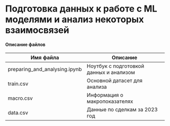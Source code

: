# Подготовка данных к работе с ML моделями и анализ некоторых взаимосвязей

#### Описание файлов

| Имя файла               | Описание                                              |
| ----------------------- | ----------------------------------------------------- |
| preparing_and_analysing.ipynb | Ноутбук с подготовкой данных и анализом |
| train.csv        | Основной датасет для анализа                    |
| macro.csv        | Информация о макропоказателях                   |
| data.csv                | Данные по сделкам за 2023 год                               |
